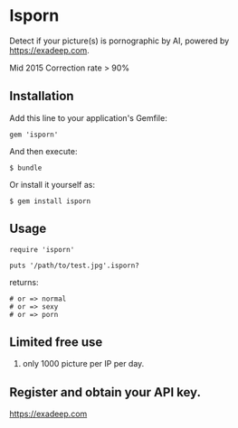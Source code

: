 # Isporn

Detect if your picture(s) is pornographic by AI, powered by https://exadeep.com. 

Mid 2015 Correction rate > 90%

## Installation

Add this line to your application's Gemfile:

    gem 'isporn'

And then execute:

    $ bundle

Or install it yourself as:

    $ gem install isporn

## Usage

    require 'isporn'

    puts '/path/to/test.jpg'.isporn?

returns:

    # or => normal
    # or => sexy
    # or => porn

## Limited free use

1. only 1000 picture per IP per day.

## Register and obtain your API key.
https://exadeep.com
